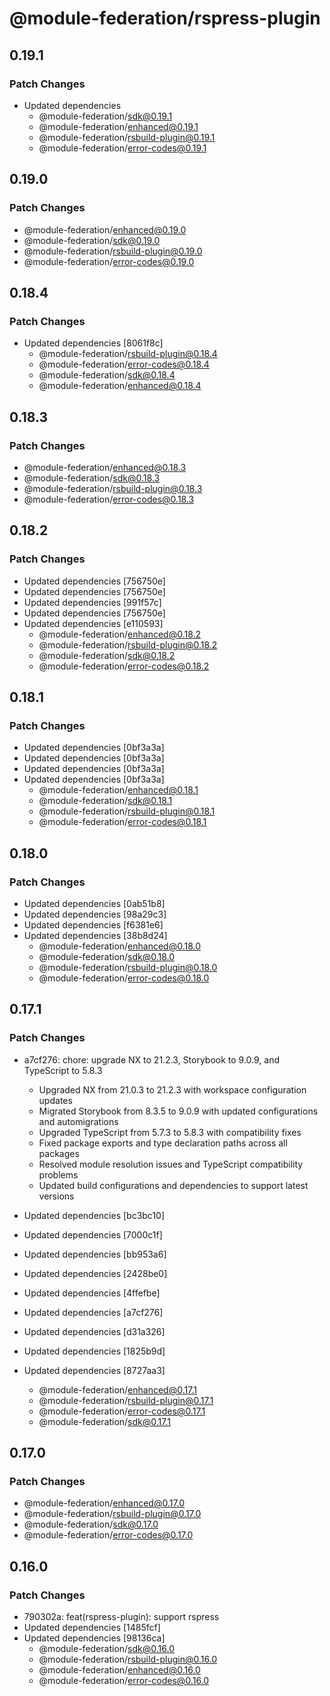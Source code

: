 # @module-federation/rspress-plugin

## 0.19.1

### Patch Changes

- Updated dependencies
  - @module-federation/sdk@0.19.1
  - @module-federation/enhanced@0.19.1
  - @module-federation/rsbuild-plugin@0.19.1
  - @module-federation/error-codes@0.19.1

## 0.19.0

### Patch Changes

- @module-federation/enhanced@0.19.0
- @module-federation/sdk@0.19.0
- @module-federation/rsbuild-plugin@0.19.0
- @module-federation/error-codes@0.19.0

## 0.18.4

### Patch Changes

- Updated dependencies [8061f8c]
  - @module-federation/rsbuild-plugin@0.18.4
  - @module-federation/error-codes@0.18.4
  - @module-federation/sdk@0.18.4
  - @module-federation/enhanced@0.18.4

## 0.18.3

### Patch Changes

- @module-federation/enhanced@0.18.3
- @module-federation/sdk@0.18.3
- @module-federation/rsbuild-plugin@0.18.3
- @module-federation/error-codes@0.18.3

## 0.18.2

### Patch Changes

- Updated dependencies [756750e]
- Updated dependencies [756750e]
- Updated dependencies [991f57c]
- Updated dependencies [756750e]
- Updated dependencies [e110593]
  - @module-federation/enhanced@0.18.2
  - @module-federation/rsbuild-plugin@0.18.2
  - @module-federation/sdk@0.18.2
  - @module-federation/error-codes@0.18.2

## 0.18.1

### Patch Changes

- Updated dependencies [0bf3a3a]
- Updated dependencies [0bf3a3a]
- Updated dependencies [0bf3a3a]
- Updated dependencies [0bf3a3a]
  - @module-federation/enhanced@0.18.1
  - @module-federation/sdk@0.18.1
  - @module-federation/rsbuild-plugin@0.18.1
  - @module-federation/error-codes@0.18.1

## 0.18.0

### Patch Changes

- Updated dependencies [0ab51b8]
- Updated dependencies [98a29c3]
- Updated dependencies [f6381e6]
- Updated dependencies [38b8d24]
  - @module-federation/enhanced@0.18.0
  - @module-federation/sdk@0.18.0
  - @module-federation/rsbuild-plugin@0.18.0
  - @module-federation/error-codes@0.18.0

## 0.17.1

### Patch Changes

- a7cf276: chore: upgrade NX to 21.2.3, Storybook to 9.0.9, and TypeScript to 5.8.3

  - Upgraded NX from 21.0.3 to 21.2.3 with workspace configuration updates
  - Migrated Storybook from 8.3.5 to 9.0.9 with updated configurations and automigrations
  - Upgraded TypeScript from 5.7.3 to 5.8.3 with compatibility fixes
  - Fixed package exports and type declaration paths across all packages
  - Resolved module resolution issues and TypeScript compatibility problems
  - Updated build configurations and dependencies to support latest versions

- Updated dependencies [bc3bc10]
- Updated dependencies [7000c1f]
- Updated dependencies [bb953a6]
- Updated dependencies [2428be0]
- Updated dependencies [4ffefbe]
- Updated dependencies [a7cf276]
- Updated dependencies [d31a326]
- Updated dependencies [1825b9d]
- Updated dependencies [8727aa3]
  - @module-federation/enhanced@0.17.1
  - @module-federation/rsbuild-plugin@0.17.1
  - @module-federation/error-codes@0.17.1
  - @module-federation/sdk@0.17.1

## 0.17.0

### Patch Changes

- @module-federation/enhanced@0.17.0
- @module-federation/rsbuild-plugin@0.17.0
- @module-federation/sdk@0.17.0
- @module-federation/error-codes@0.17.0

## 0.16.0

### Patch Changes

- 790302a: feat(rspress-plugin): support rspress
- Updated dependencies [1485fcf]
- Updated dependencies [98136ca]
  - @module-federation/sdk@0.16.0
  - @module-federation/rsbuild-plugin@0.16.0
  - @module-federation/enhanced@0.16.0
  - @module-federation/error-codes@0.16.0
